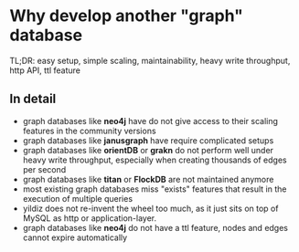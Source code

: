 # Why develop another "graph" database

TL;DR: easy setup, simple scaling, maintainability, heavy write throughput, http API, ttl feature

## In detail

* graph databases like **neo4j** have do not give access to their scaling features in the community versions
* graph databases like **janusgraph** have require complicated setups
* graph databases like **orientDB** or **grakn** do not perform well under heavy write throughput, especially
    when creating thousands of edges per second
* graph databases like **titan** or **FlockDB** are not maintained anymore
* most existing graph databases miss "exists" features that result in the execution of
    multiple queries
* yildiz does not re-invent the wheel too much, as it just sits on top of MySQL as http or application-layer.
* graph databases like **neo4j** do not have a ttl feature, nodes and edges cannot expire automatically